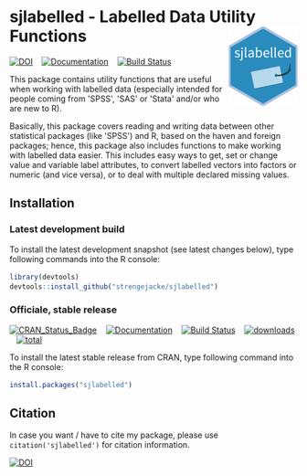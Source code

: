 # sjlabelled - Labelled Data Utility Functions <img src="man/figures/logo.png" align="right" />

[![DOI](https://zenodo.org/badge/DOI/10.5281/zenodo.1249215.svg)](https://doi.org/10.5281/zenodo.1249215) &#160;&#160; [![Documentation](https://img.shields.io/badge/documentation-sjlabelled-orange.svg?colorB=E91E63)](https://strengejacke.github.io/sjlabelled/) &#160;&#160; [![Build Status](https://travis-ci.org/strengejacke/sjlabelled.svg?branch=master)](https://travis-ci.org/strengejacke/sjlabelled)

This package contains utility functions that are useful when working with labelled data (especially intended for people coming from 'SPSS', 'SAS' or 'Stata' and/or who are new to R).

Basically, this package covers reading and writing data between other statistical packages (like 'SPSS') and R, based on the haven and foreign packages; hence, this package also includes functions to make working with labelled data easier. This includes easy ways to get, set or change value and variable label attributes, to convert labelled vectors into factors or numeric (and vice versa), or to deal with multiple declared missing values.

## Installation

### Latest development build

To install the latest development snapshot (see latest changes below), type following commands into the R console:

```r
library(devtools)
devtools::install_github("strengejacke/sjlabelled")
```

### Officiale, stable release

[![CRAN_Status_Badge](http://www.r-pkg.org/badges/version/sjlabelled)](https://cran.r-project.org/package=sjlabelled) &#160;&#160; [![Documentation](https://img.shields.io/badge/documentation-sjlabelled-orange.svg?colorB=E91E63)](https://strengejacke.github.io/sjlabelled/) &#160;&#160; [![Build Status](https://travis-ci.org/strengejacke/sjlabelled.svg?branch=master)](https://travis-ci.org/strengejacke/sjlabelled) &#160;&#160;
[![downloads](http://cranlogs.r-pkg.org/badges/sjlabelled)](http://cranlogs.r-pkg.org/)
&#160;&#160;
[![total](http://cranlogs.r-pkg.org/badges/grand-total/sjlabelled)](http://cranlogs.r-pkg.org/)

To install the latest stable release from CRAN, type following command into the R console:

```r
install.packages("sjlabelled")
```

## Citation

In case you want / have to cite my package, please use `citation('sjlabelled')` for citation information. 

[![DOI](https://zenodo.org/badge/DOI/10.5281/zenodo.1249215.svg)](https://doi.org/10.5281/zenodo.1249215)

